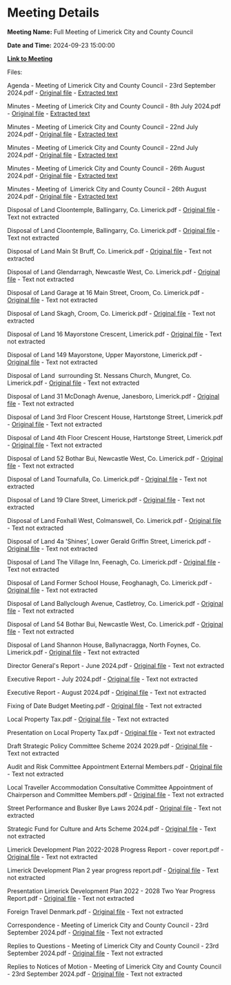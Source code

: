 # Meeting Details

**Meeting Name:** Full Meeting of Limerick City and County Council

**Date and Time:** 2024-09-23 15:00:00

**[Link to Meeting](https://www.limerick.ie/council/whats-on/full-meeting-of-limerick-city-and-county-council-9)**

Files: 

Agenda - Meeting of Limerick City and County Council - 23rd September 2024.pdf - [Original file](https://www.limerick.ie/sites/default/files/media/documents/2024-09/00-agenda-ordinary-meeting-limerick-city-and-county-council-23.09.2024.pdf) - [Extracted text](./Agenda%20-%20Meeting%20of%20Limerick%20City%20and%20County%20Council%20-%2023rd%20September%202024.md)

Minutes - Meeting of Limerick City and County Council - 8th July 2024.pdf - [Original file](https://www.limerick.ie/sites/default/files/media/documents/2024-09/01-a-minutes-ordinary-meeting-limerick-city-and-county-council-08.07.2024.pdf) - [Extracted text](./Minutes%20-%20Meeting%20of%20Limerick%20City%20and%20County%20Council%20-%208th%20July%202024.md)

Minutes - Meeting of Limerick City and County Council - 22nd July 2024.pdf - [Original file](https://www.limerick.ie/sites/default/files/media/documents/2024-09/01-b-minutes-special-meeting-limerick-city-and-county-council-22.07.2024-at-2.00pm.pdf) - [Extracted text](./Minutes%20-%20Meeting%20of%20Limerick%20City%20and%20County%20Council%20-%2022nd%20July%202024.md)

Minutes - Meeting of Limerick City and County Council - 22nd July 2024.pdf - [Original file](https://www.limerick.ie/sites/default/files/media/documents/2024-09/01-c-minutes-special-meeting-limerick-city-and-county-council-22.07.2024-at-2.30pm_0.pdf) - [Extracted text](./Minutes%20-%20Meeting%20of%20Limerick%20City%20and%20County%20Council%20-%2022nd%20July%202024.md)

Minutes - Meeting of Limerick City and County Council - 26th August 2024.pdf - [Original file](https://www.limerick.ie/sites/default/files/media/documents/2024-09/01-d-minutes-special-meeting-limerick-city-and-county-council-26.08.2024-at-2.30pm.pdf) - [Extracted text](./Minutes%20-%20Meeting%20of%20Limerick%20City%20and%20County%20Council%20-%2026th%20August%202024.md)

Minutes - Meeting of  Limerick City and County Council - 26th August 2024.pdf - [Original file](https://www.limerick.ie/sites/default/files/media/documents/2025-02/minutes-meeting-of-limerick-city-and-county-council-26th-august-2024.pdf) - [Extracted text](./Minutes%20-%20Meeting%20of%20%C2%A0Limerick%20City%20and%20County%20Council%20-%2026th%20August%202024.md)

Disposal of Land Cloontemple, Ballingarry, Co. Limerick.pdf - [Original file](https://www.limerick.ie/sites/default/files/media/documents/2024-09/03-a-disposal-of-land-cloontemple-ballingarry-lk5538l.pdf) - Text not extracted

Disposal of Land Cloontemple, Ballingarry, Co. Limerick.pdf - [Original file](https://www.limerick.ie/sites/default/files/media/documents/2024-09/03-b-disposal-of-land-cloontemple-ballingarry-lk6538l.pdf) - Text not extracted

Disposal of Land Main St Bruff, Co. Limerick.pdf - [Original file](https://www.limerick.ie/sites/default/files/media/documents/2024-09/03-c-disposal-of-land-main-st-bruff.pdf) - Text not extracted

Disposal of Land Glendarragh, Newcastle West, Co. Limerick.pdf - [Original file](https://www.limerick.ie/sites/default/files/media/documents/2024-09/03-d-disposal-of-land-glendarragh-newcastle-west.pdf) - Text not extracted

Disposal of Land Garage at 16 Main Street, Croom, Co. Limerick.pdf - [Original file](https://www.limerick.ie/sites/default/files/media/documents/2024-09/03-e-disposal-of-land-garage-at-16-main-street-croom.pdf) - Text not extracted

Disposal of Land Skagh, Croom, Co. Limerick.pdf - [Original file](https://www.limerick.ie/sites/default/files/media/documents/2024-09/03-f-disposal-of-land-skagh-croom.pdf) - Text not extracted

Disposal of Land 16 Mayorstone Crescent, Limerick.pdf - [Original file](https://www.limerick.ie/sites/default/files/media/documents/2024-09/03-g-disposal-of-land-16-mayorstone-crescent-limerick.pdf) - Text not extracted

Disposal of Land 149 Mayorstone, Upper Mayorstone, Limerick.pdf - [Original file](https://www.limerick.ie/sites/default/files/media/documents/2024-09/03-h-disposal-of-land-149-mayorstone-upper-mayorstone-limerick.pdf) - Text not extracted

Disposal of Land  surrounding St. Nessans Church, Mungret, Co. Limerick.pdf - [Original file](https://www.limerick.ie/sites/default/files/media/documents/2024-09/03-i-disposal-of-land-surrounding-st.-nessans-church-mungret.pdf) - Text not extracted

Disposal of Land 31 McDonagh Avenue, Janesboro, Limerick.pdf - [Original file](https://www.limerick.ie/sites/default/files/media/documents/2024-09/03-j-disposal-of-land-31-mcdonagh-avenue-janesboro-limerick.pdf) - Text not extracted

Disposal of Land 3rd Floor Crescent House, Hartstonge Street, Limerick.pdf - [Original file](https://www.limerick.ie/sites/default/files/media/documents/2024-09/03-k-disposal-of-land-3rd-floor-crescent-house-hartstonge-street-limerick.pdf) - Text not extracted

Disposal of Land 4th Floor Crescent House, Hartstonge Street, Limerick.pdf - [Original file](https://www.limerick.ie/sites/default/files/media/documents/2024-09/03-l-disposal-of-land-4th-floor-crescent-house-hartstonge-street-limerick.pdf) - Text not extracted

Disposal of Land 52 Bothar Bui, Newcastle West, Co. Limerick.pdf - [Original file](https://www.limerick.ie/sites/default/files/media/documents/2024-09/03-m-disposal-of-land-52-bothar-bui-newcastle-west.pdf) - Text not extracted

Disposal of Land Tournafulla, Co. Limerick.pdf - [Original file](https://www.limerick.ie/sites/default/files/media/documents/2024-09/03-n-disposal-of-land-tournafulla.pdf) - Text not extracted

Disposal of Land 19 Clare Street, Limerick.pdf - [Original file](https://www.limerick.ie/sites/default/files/media/documents/2024-09/03-o-disposal-of-land-19-clare-street-limerick.pdf) - Text not extracted

Disposal of Land Foxhall West, Colmanswell, Co. Limerick.pdf - [Original file](https://www.limerick.ie/sites/default/files/media/documents/2024-09/03-p-disposal-of-land-foxhall-west-colmanswell.pdf) - Text not extracted

Disposal of Land 4a 'Shines', Lower Gerald Griffin Street, Limerick.pdf - [Original file](https://www.limerick.ie/sites/default/files/media/documents/2024-09/03-q-disposal-of-land-4a-shines-lower-gerald-griffin-street-limerick.pdf) - Text not extracted

Disposal of Land The Village Inn, Feenagh, Co. Limerick.pdf - [Original file](https://www.limerick.ie/sites/default/files/media/documents/2024-09/03-r-disposal-of-land-the-village-inn-feenagh.pdf) - Text not extracted

Disposal of Land Former School House, Feoghanagh, Co. Limerick.pdf - [Original file](https://www.limerick.ie/sites/default/files/media/documents/2024-09/03-s-disposal-of-land-former-school-house-feoghanagh.pdf) - Text not extracted

Disposal of Land Ballyclough Avenue, Castletroy, Co. Limerick.pdf - [Original file](https://www.limerick.ie/sites/default/files/media/documents/2024-09/03-t-disposal-of-land-ballyclough-avenue-castletroy-limerick.pdf) - Text not extracted

Disposal of Land 54 Bothar Bui, Newcastle West, Co. Limerick.pdf - [Original file](https://www.limerick.ie/sites/default/files/media/documents/2024-09/03-u-disposal-of-land-54-bothar-bui-newcastle-west.pdf) - Text not extracted

Disposal of Land Shannon House, Ballynacragga, North Foynes, Co. Limerick.pdf - [Original file](https://www.limerick.ie/sites/default/files/media/documents/2024-09/03-v-disposal-of-land-shannon-house-ballynacragga-north-foynes.pdf) - Text not extracted

Director General's Report - June 2024.pdf - [Original file](https://www.limerick.ie/sites/default/files/media/documents/2024-09/04-a-i-director-generals-report-june-2024.pdf) - Text not extracted

Executive Report - July 2024.pdf - [Original file](https://www.limerick.ie/sites/default/files/media/documents/2024-09/04-a-ii-executive-report-july-2024.pdf) - Text not extracted

Executive Report - August 2024.pdf - [Original file](https://www.limerick.ie/sites/default/files/media/documents/2024-09/04-a-iii-executive-report-august-2024.pdf) - Text not extracted

Fixing of Date Budget Meeting.pdf - [Original file](https://www.limerick.ie/sites/default/files/media/documents/2024-09/04-b-fixing-of-date-budget-meeting.pdf) - Text not extracted

Local Property Tax.pdf - [Original file](https://www.limerick.ie/sites/default/files/media/documents/2024-09/04-c-local-property-tax.pdf) - Text not extracted

Presentation on Local Property Tax.pdf - [Original file](https://www.limerick.ie/sites/default/files/media/documents/2024-09/23092024-lpt-2025-council-meeting.pdf) - Text not extracted

Draft Strategic Policy Committee Scheme 2024 2029.pdf - [Original file](https://www.limerick.ie/sites/default/files/media/documents/2024-09/04-e-draft-strategic-policy-committee-scheme-2024-2029.pdf) - Text not extracted

Audit and Risk Committee Appointment External Members.pdf - [Original file](https://www.limerick.ie/sites/default/files/media/documents/2024-09/04-f-b-audit-and-risk-committee-appointment-external-members.pdf) - Text not extracted

Local Traveller Accommodation Consultative Committee Appointment of Chairperson and Committee Members.pdf - [Original file](https://www.limerick.ie/sites/default/files/media/documents/2024-09/04-g-local-traveller-accommodation-consultative-committeee-appointment-of-chairperson-and-committee-members.pdf) - Text not extracted

Street Performance and Busker Bye Laws 2024.pdf - [Original file](https://www.limerick.ie/sites/default/files/media/documents/2024-09/05-street-performance-and-busker-bye-laws-2024.pdf) - Text not extracted

Strategic Fund for Culture and Arts Scheme 2024.pdf - [Original file](https://www.limerick.ie/sites/default/files/media/documents/2024-09/06-srategic-fund-for-culture-and-arts-scheme-2024_0.pdf) - Text not extracted

Limerick Development Plan 2022-2028 Progress Report - cover report.pdf - [Original file](https://www.limerick.ie/sites/default/files/media/documents/2024-09/07-a-i-limerick-development-plan-2022-2028-progress-report-cover-report.pdf) - Text not extracted

Limerick Development Plan 2 year progress report.pdf - [Original file](https://www.limerick.ie/sites/default/files/media/documents/2024-09/07-a-ii-limerick-dev-plan-2-year-progress-report.pdf) - Text not extracted

Presentation Limerick Development Plan 2022 - 2028 Two Year Progress Report.pdf - [Original file](https://www.limerick.ie/sites/default/files/media/documents/2024-09/dev-plan-two-year-progress-report-presentation-23.9.2024.pdf) - Text not extracted

Foreign Travel Denmark.pdf - [Original file](https://www.limerick.ie/sites/default/files/media/documents/2024-09/08-foreign-travel-denmark.pdf) - Text not extracted

Correspondence - Meeting of Limerick City and County Council - 23rd September 2024.pdf - [Original file](https://www.limerick.ie/sites/default/files/media/documents/2024-09/34-correspondence-1.pdf) - Text not extracted

Replies to Questions - Meeting of Limerick City and County Council - 23rd September 2024.pdf - [Original file](https://www.limerick.ie/sites/default/files/media/documents/2024-09/replies-to-questions-september-meeting.pdf) - Text not extracted

Replies to Notices of Motion - Meeting of Limerick City and County Council - 23rd September 2024.pdf - [Original file](https://www.limerick.ie/sites/default/files/media/documents/2024-09/replies-to-notices-of-motion-september-council-meeting.pdf) - Text not extracted

